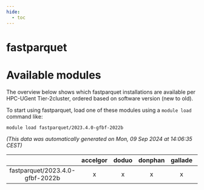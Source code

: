 ```yaml
---
hide:
  - toc
---
```


fastparquet
===========

# Available modules


The overview below shows which fastparquet installations are available per HPC-UGent Tier-2cluster, ordered based on software version (new to old).

To start using fastparquet, load one of these modules using a `module load` command like:

```shell
module load fastparquet/2023.4.0-gfbf-2022b
```

*(This data was automatically generated on Mon, 09 Sep 2024 at 14:06:35 CEST)*  

| |accelgor|doduo|donphan|gallade|joltik|shinx|skitty|
| :---: | :---: | :---: | :---: | :---: | :---: | :---: | :---: |
|fastparquet/2023.4.0-gfbf-2022b|x|x|x|x|x|x|x|
